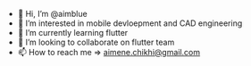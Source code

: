 - 👋 Hi, I’m @aimblue
- 👀 I’m interested in mobile devloepment and CAD engineering
- 🌱 I’m currently learning flutter
- 💞️ I’m looking to collaborate on flutter team 
- 📫 How to reach me => aimene.chikhi@gmail.com

<!---
aimblue/aimblue is a ✨ special ✨ repository because its `README.md` (this file) appears on your GitHub profile.
You can click the Preview link to take a look at your changes.
--->
